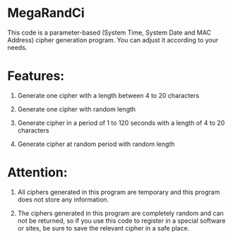 # MegaRandCi

This code is a parameter-based (System Time, System Date and MAC Address) cipher generation program. You can adjust it according to your needs.

# Features:

1. Generate one cipher with a length between 4 to 20 characters

2. Generate one cipher with random length

3. Generate cipher in a period of 1 to 120 seconds with a length of 4 to 20 characters

4. Generate cipher at random period with random length

# Attention:

1. All ciphers generated in this program are temporary and this program does not store any information.

2. The ciphers generated in this program are completely random and can not be returned, so if you use this code to register in a special software or sites, be sure to save the relevant cipher in a safe place.
